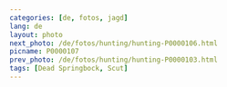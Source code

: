 ```yaml
---
categories: [de, fotos, jagd]
lang: de
layout: photo
next_photo: /de/fotos/hunting/hunting-P0000106.html
picname: P0000107
prev_photo: /de/fotos/hunting/hunting-P0000103.html
tags: [Dead Springbock, Scut]
---
```

